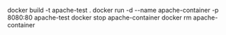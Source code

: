 docker build -t apache-test . 
docker run -d --name apache-container -p 8080:80 apache-test
docker stop apache-container
docker rm apache-container